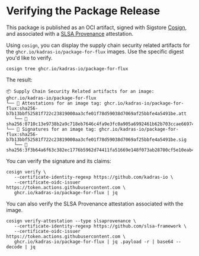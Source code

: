 # Verifying the Package Release

This package is published as an OCI artifact, signed with Sigstore [Cosign](https://docs.sigstore.dev/cosign/overview), and associated with a [SLSA Provenance](https://slsa.dev/provenance) attestation.

Using `cosign`, you can display the supply chain security related artifacts for the `ghcr.io/kadras-io/package-for-flux` images. Use the specific digest you'd like to verify.

```shell
cosign tree ghcr.io/kadras-io/package-for-flux
```

The result:

```shell
📦 Supply Chain Security Related artifacts for an image: ghcr.io/kadras-io/package-for-flux
└── 💾 Attestations for an image tag: ghcr.io/kadras-io/package-for-flux:sha256-b7b13bbf52581f722c23819000aa3cfe01f78d59038d7069af25bbfe4a5491be.att
   └── 🍒 sha256:0710c13e9738b2a9c718eb7646c4fa9e3fc0a905a6992461b62b703ccae66974
└── 🔐 Signatures for an image tag: ghcr.io/kadras-io/package-for-flux:sha256-b7b13bbf52581f722c23819000aa3cfe01f78d59038d7069af25bbfe4a5491be.sig
   └── 🍒 sha256:3f3b64a6f63c382ec1776b5962d74411fa51669e148f073ab28700cf5e10eab4
```

You can verify the signature and its claims:

```shell
cosign verify \
   --certificate-identity-regexp https://github.com/kadras-io \
   --certificate-oidc-issuer https://token.actions.githubusercontent.com \
   ghcr.io/kadras-io/package-for-flux | jq
```

You can also verify the SLSA Provenance attestation associated with the image.

```shell
cosign verify-attestation --type slsaprovenance \
   --certificate-identity-regexp https://github.com/slsa-framework \
   --certificate-oidc-issuer https://token.actions.githubusercontent.com \
   ghcr.io/kadras-io/package-for-flux | jq .payload -r | base64 --decode | jq
```
